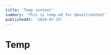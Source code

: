 ```yaml
---
title: 'Temp content'
summary: 'This is temp.md for @nuxt/content'
publishedAt: '2024-07-25'
---
```


# Temp
